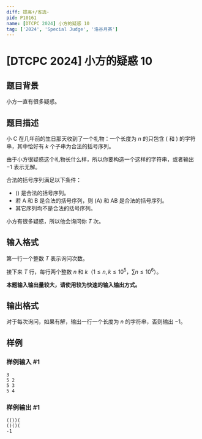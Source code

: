 ```yaml
---
diff: 提高+/省选-
pid: P10161
name: [DTCPC 2024] 小方的疑惑 10
tag: ['2024', 'Special Judge', '洛谷月赛']
---
```

# [DTCPC 2024] 小方的疑惑 10
## 题目背景

小方一直有很多疑惑。
## 题目描述

小 C 在几年前的生日那天收到了一个礼物：一个长度为 $n$ 的只包含 $\text{(}$ 和 $\text{)}$ 的字符串，其中恰好有 $k$ 个子串为合法的括号序列。

由于小方很疑惑这个礼物长什么样，所以你要构造一个这样的字符串，或者输出 $-1$ 表示无解。

合法的括号序列满足以下条件：

- $\text{()}$ 是合法的括号序列。
- 若 $\text{A}$ 和 $\text{B}$ 是合法的括号序列，则 $\text{(A)}$ 和 $\text{AB}$ 是合法的括号序列。
- 其它序列均不是合法的括号序列。

小方有很多疑惑，所以他会询问你 $T$ 次。
## 输入格式

第一行一个整数 $T$ 表示询问次数。

接下来 $T$ 行，每行两个整数 $n$ 和 $k$（$1\le n,k \le 10^5$，$\sum n\le 10^6$）。

**本题输入输出量较大，请使用较为快速的输入输出方式。**
## 输出格式

对于每次询问，如果有解，输出一行一个长度为 $n$ 的字符串，否则输出 $-1$。
## 样例

### 样例输入 #1
```
3
5 2
5 3
5 4

```
### 样例输出 #1
```
(())(
()()(
-1
```

